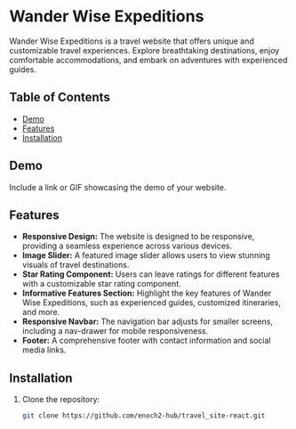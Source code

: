 # Wander Wise Expeditions

Wander Wise Expeditions is a travel website that offers unique and customizable travel experiences. Explore breathtaking destinations, enjoy comfortable accommodations, and embark on adventures with experienced guides.

## Table of Contents

- [Demo](#demo)
- [Features](#features)
- [Installation](#installation)

## Demo

Include a link or GIF showcasing the demo of your website.

## Features

- **Responsive Design:** The website is designed to be responsive, providing a seamless experience across various devices.
- **Image Slider:** A featured image slider allows users to view stunning visuals of travel destinations.
- **Star Rating Component:** Users can leave ratings for different features with a customizable star rating component.
- **Informative Features Section:** Highlight the key features of Wander Wise Expeditions, such as experienced guides, customized itineraries, and more.
- **Responsive Navbar:** The navigation bar adjusts for smaller screens, including a nav-drawer for mobile responsiveness.
- **Footer:** A comprehensive footer with contact information and social media links.

## Installation

1. Clone the repository:

   ```bash
   git clone https://github.com/enoch2-hub/travel_site-react.git
